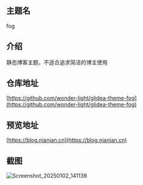 [theme]:fog
[introduce]:静态博客主题，不适合追求简洁的博主使用
[repository]:https://github.com/wonder-light/glidea-theme-fog
[preview]:https://blog.nianian.cn
[screenshots]:https://github.com/user-attachments/assets/f6e63470-f264-441e-b59f-3534f193ea00

## 主题名

fog

## 介绍

静态博客主题，不适合追求简洁的博主使用


## 仓库地址

[https://github.com/wonder-light/glidea-theme-fog](https://github.com/wonder-light/glidea-theme-fog)

## 预览地址

[https://blog.nianian.cn](https://blog.nianian.cn)

## 截图

![Screenshot_20250102_141138](https://github.com/user-attachments/assets/f6e63470-f264-441e-b59f-3534f193ea00)

